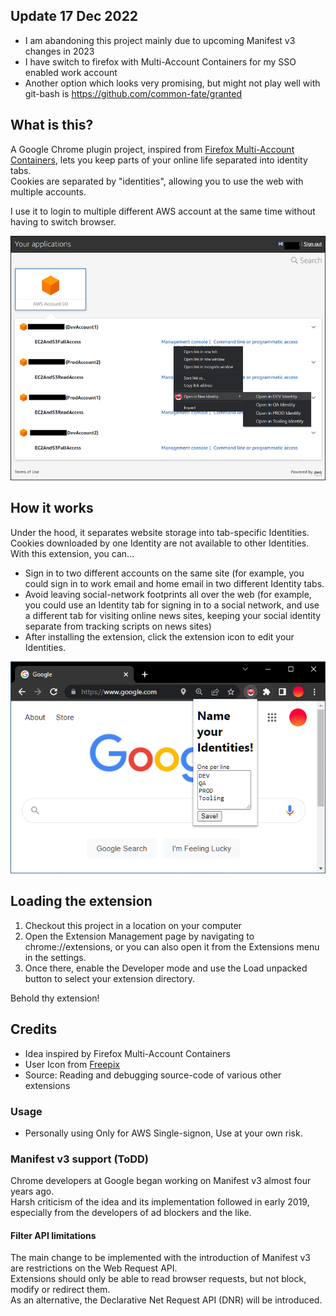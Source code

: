 ## Update 17 Dec 2022
 * I am abandoning this project mainly due to upcoming Manifest v3 changes in 2023   
 * I have switch to firefox with Multi-Account Containers for my SSO enabled work account   
 * Another option which looks very promising, but might not play well with git-bash is https://github.com/common-fate/granted



## What is this?

A Google Chrome plugin project, inspired from [Firefox Multi-Account Containers](https://addons.mozilla.org/en-US/firefox/addon/multi-account-containers/), lets you keep parts of your online life separated into identity tabs.   
Cookies are separated by "identities", allowing you to use the web with multiple accounts.

I use it to login to multiple different AWS account at the same time without having to switch browser.

![img](docs/Figure20.png)

## How it works

Under the hood, it separates website storage into tab-specific Identities. Cookies downloaded by one Identity are not available to other Identities. With this extension, you can...

* Sign in to two different accounts on the same site (for example, you could sign in to work email and home email in two different Identity tabs.
* Avoid leaving social-network footprints all over the web (for example, you could use an Identity tab for signing in to a social network, and use a different tab for visiting online news sites, keeping your social identity separate from tracking scripts on news sites)
* After installing the extension, click the extension icon to edit your Identities.

![img](docs/screenshot.PNG)

## Loading the extension

1. Checkout this project in a location on your computer
2. Open the Extension Management page by navigating to chrome://extensions, or you can also open it from the Extensions menu in the settings.
3. Once there, enable the Developer mode and use the Load unpacked button to select your extension directory.

Behold thy extension! 

## Credits

* Idea inspired by Firefox Multi-Account Containers
* User Icon from [Freepix](https://www.flaticon.com/free-icon/man_2202112)
* Source: Reading and debugging source-code of various other extensions

### Usage

* Personally using Only for AWS Single-signon, Use at your own risk.


### Manifest v3 support (ToDD)

Chrome developers at Google began working on Manifest v3 almost four years ago.  
Harsh criticism of the idea and its implementation followed in early 2019, especially from the developers of ad blockers and the like. 

#### Filter API limitations
The main change to be implemented with the introduction of Manifest v3 are restrictions on the Web Request API.     
Extensions should only be able to read browser requests, but not block, modify or redirect them.   
As an alternative, the Declarative Net Request API (DNR) will be introduced.


